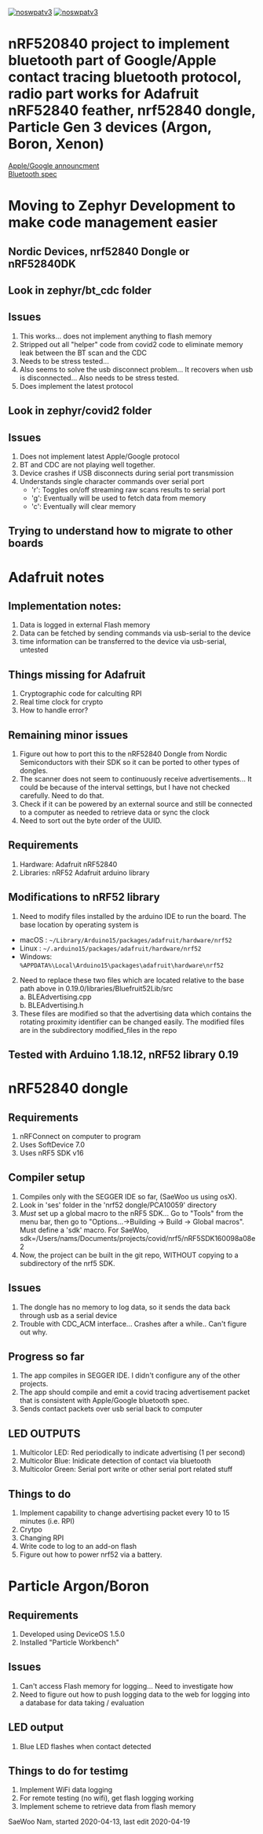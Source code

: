 [![noswpatv3](http://zoobab.wdfiles.com/local--files/start/noupcv3.jpg)](https://ffii.org/donate-now-to-save-europe-from-software-patents-says-ffii/)
[![noswpatv3](http://zoobab.wdfiles.com/local--files/start/noupcv3.jpg)](https://ffii.org/donate-now-to-save-europe-from-software-patents-says-ffii/)
# nRF520840 project to implement bluetooth part of Google/Apple contact tracing bluetooth protocol, radio part works for Adafruit nRF52840 feather, nrf52840 dongle, Particle Gen 3 devices (Argon, Boron, Xenon)
[Apple/Google announcment](https://www.apple.com/covid19/contacttracing/)  
[Bluetooth spec](https://covid19-static.cdn-apple.com/applications/covid19/current/static/contact-tracing/pdf/ContactTracing-BluetoothSpecificationv1.1.pdf)

#  Moving to Zephyr Development to make code management easier
##  Nordic Devices, nrf52840 Dongle or nRF52840DK
##  Look in zephyr/bt_cdc folder
##  Issues
1.  This works... does not implement anything to flash memory
2.  Stripped out all "helper" code from covid2 code to eliminate memory leak
    between the BT scan and the CDC
3.  Needs to be stress tested...
4.  Also seems to solve the usb disconnect problem...   It recovers when usb is
    disconnected... Also needs to be stress tested.
5.  Does implement the latest protocol
##  Look in zephyr/covid2 folder
##  Issues
1.  Does not implement latest Apple/Google protocol
2.  BT and CDC are not playing well together.
3.  Device crashes if USB disconnects during serial port transmission
2.  Understands single character commands over serial port
    * 'r':  Toggles on/off streaming raw scans results to serial port
    * 'g':  Eventually will be used to fetch data from memory
    *  'c':  Eventually will clear memory
##  Trying to understand how to migrate to other boards


#  Adafruit notes

##  Implementation notes:
1.  Data is logged in external Flash memory
2.  Data can be fetched by sending commands via usb-serial to the device
3.  time information can be transferred to the device via usb-serial, untested

##  Things missing for Adafruit
1.  Cryptographic code for calculting RPI
2.  Real time clock for crypto
3.  How to handle error?

##  Remaining minor issues
1. Figure out how to port this to the nRF52840 Dongle from Nordic Semiconductors with their SDK so it can be ported to other types of dongles.
2. The scanner does not seem to continuously receive advertisements... It could be because of the interval settings, but I have not checked carefully.   Need to do that.
3. Check if it can be powered by an external source and still be connected to a computer as needed to retrieve data or sync the clock
4.  Need to sort out the byte order of the UUID.

##  Requirements
1.  Hardware: Adafruit nRF52840
2.  Libraries: nRF52 Adafruit arduino library

##  Modifications to nRF52 library
1.  Need to modify files installed by the arduino IDE to run the board.  The base location by operating system is
* macOS  : `~/Library/Arduino15/packages/adafruit/hardware/nrf52`
* Linux  : `~/.arduino15/packages/adafruit/hardware/nrf52`
* Windows: `%APPDATA%\Local\Arduino15\packages\adafruit\hardware\nrf52`
2. Need to replace these two files  which are located relative to the base path above in 0.19.0/libraries/Bluefruit52Lib/src  
   a. BLEAdvertising.cpp  
   b. BLEAdvertising.h  
3. These files are modified so that the advertising data which contains the rotating proximity identifier can be changed easily.  The modified files are in the subdirectory modified_files in the repo
  
## Tested with Arduino 1.18.12, nRF52 library 0.19
#  nRF52840 dongle
## Requirements
1. nRFConnect on computer to program
2. Uses SoftDevice 7.0
3. Uses nRF5 SDK v16

## Compiler setup
1.  Compiles only with the SEGGER IDE so far, (SaeWoo us using osX).
2.  Look in 'ses' folder in the 'nrf52 dongle/PCA10059' directory
3.   *Must* set up a global macro to the nRF5 SDK... Go to "Tools" from the menu
bar, then go to "Options...->Building -> Build -> Global macros".   Must define
a 'sdk' macro.  For SaeWoo, sdk=/Users/nams/Documents/projects/covid/nrf5/nRF5SDK160098a08e2
4. Now, the project can be built in the git repo, WITHOUT copying to a
   subdirectory of the nrf5 SDK.

## Issues
1. The dongle has no memory to log data, so it sends the data back through usb
   as a serial device
2. Trouble with CDC_ACM interface... Crashes after a while..  Can't figure out
   why.

## Progress so far
1. The app compiles in SEGGER IDE.  I didn't configure any of the other projects.  
2. The app should compile and emit a covid tracing advertisement packet that is consistent with Apple/Google bluetooth spec.
3. Sends contact packets over usb serial back to computer

## LED OUTPUTS
1. Multicolor LED:  Red periodically to indicate advertising (1 per second)
2. Multicolor Blue:  Inidicate detection of contact via bluetooth
3. Multicolor Green:  Serial port write or other serial port related stuff

## Things to do
1.  Implement capability to change advertising packet every 10 to 15 minutes
    (i.e. RPI)
2.  Crytpo
3.  Changing RPI
4.  Write code to log to an add-on flash
5.  Figure out how to power nrf52 via a battery.


#  Particle Argon/Boron

## Requirements
1. Developed using DeviceOS 1.5.0
2. Installed "Particle Workbench"

## Issues
1.  Can't access Flash memory for logging... Need to investigate how
2.  Need to figure out how to push logging data to the web for logging into a
    database for data taking / evaluation
## LED output
1. Blue LED flashes when contact detected

## Things to do for testimg
1. Implement WiFi data logging
2. For remote testing (no wifi), get flash logging working
3. Implement scheme to retrieve data from flash memory


SaeWoo Nam, started 2020-04-13, last edit 2020-04-19
